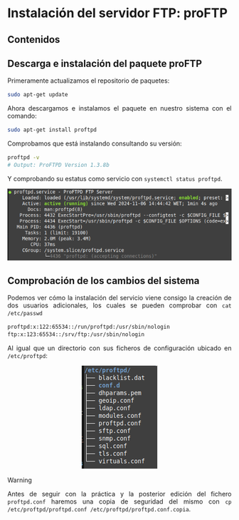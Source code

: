 # Instalación del servidor FTP: proFTP

<div align=justify>

## Contenidos

## Descarga e instalación del paquete proFTP

Primeramente actualizamos el repositorio de paquetes: 
```sh
sudo apt-get update
```

Ahora descargamos e instalamos el paquete en nuestro sistema con el comando:
```sh
sudo apt-get install proftpd
```

Comprobamos que está instalando consultando su versión:
```sh
proftpd -v
# Output: ProFTPD Version 1.3.8b
```

Y comprobando su estatus como servicio con `systemctl status proftpd`.

<div align=center>
    <img src="img/status-service.png">
</div>

## Comprobación de los cambios del sistema

Podemos ver cómo la instalación del servicio viene consigo la creación de dos usuarios adicionales, los cuales se pueden comprobar con `cat /etc/passwd`

```sh
proftpd:x:122:65534::/run/proftpd:/usr/sbin/nologin
ftp:x:123:65534::/srv/ftp:/usr/sbin/nologin
```

Al igual que un directorio con sus ficheros de configuración ubicado en `/etc/proftpd`:

<div align=center>
    <img src="img/etc-directory.png">
</div>

> [!WARNING]
> Antes de seguir con la práctica y la posterior edición del fichero `proftpd.conf` haremos una copia de seguridad del mismo con `cp /etc/proftpd/proftpd.conf /etc/proftpd/proftpd.conf.copia`.

</div>